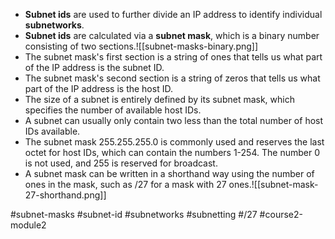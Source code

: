 -   **Subnet ids** are used to further divide an IP address to identify individual **subnetworks**.
-   **Subnet ids** are calculated via a **subnet mask**, which is a binary number consisting of two sections.![[subnet-masks-binary.png]]
-   The subnet mask's first section is a string of ones that tells us what part of the IP address is the subnet ID.
-   The subnet mask's second section is a string of zeros that tells us what part of the IP address is the host ID.
-   The size of a subnet is entirely defined by its subnet mask, which specifies the number of available host IDs.
-   A subnet can usually only contain two less than the total number of host IDs available.
-   The subnet mask 255.255.255.0 is commonly used and reserves the last octet for host IDs, which can contain the numbers 1-254. The number 0 is not used, and 255 is reserved for broadcast.
-   A subnet mask can be written in a shorthand way using the number of ones in the mask, such as /27 for a mask with 27 ones.![[subnet-mask-27-shorthand.png]]

#subnet-masks #subnet-id #subnetworks #subnetting #/27 #course2-module2 